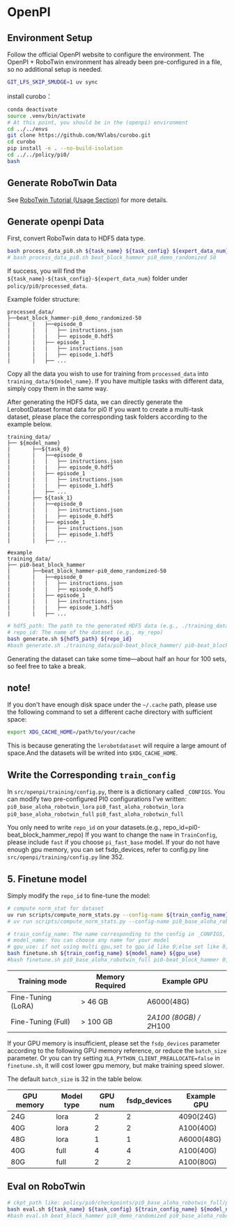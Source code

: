 # OpenPI
## Environment Setup

Follow the official OpenPI website to configure the environment. The OpenPI + RoboTwin environment has already been pre-configured in a file, so no additional setup is needed.

```bash
GIT_LFS_SKIP_SMUDGE=1 uv sync
```
install curobo：

```bash
conda deactivate
source .venv/bin/activate
# At this point, you should be in the (openpi) environment
cd ../../envs
git clone https://github.com/NVlabs/curobo.git
cd curobo
pip install -e . --no-build-isolation
cd ../../policy/pi0/
bash
```

## Generate RoboTwin Data
See [RoboTwin Tutorial (Usage Section)](https://robotwin-platform.github.io/doc/usage/collect-data.html) for more details.

## Generate openpi Data
First, convert RoboTwin data to HDF5 data type.
``` bash
bash process_data_pi0.sh ${task_name} ${task_config} ${expert_data_num}
# bash process_data_pi0.sh beat_block_hammer pi0_demo_randomized 50
```

If success, you will find the `${task_name}-${task_config}-${expert_data_num}` folder under `policy/pi0/processed_data`.

Example folder structure:

```
processed_data/ 
├──beat_block_hammer-pi0_demo_randomized-50
|       |   ├──episode_0
|       |   |	├── instructions.json  
|       |   |	├── episode_0.hdf5  
|       |   ├── episode_1 
|       |   |	├── instructions.json  
|       |   |	├── episode_1.hdf5  
|       |	├── ...
```

Copy all the data you wish to use for training from `processed_data` into `training_data/${model_name}`. If you have multiple tasks with different data, simply copy them in the same way.

After generating the HDF5 data, we can directly generate the LerobotDataset format data for pi0
If you want to create a multi-task dataset, please place the corresponding task folders according to the example below.

```
training_data/  
├── ${model_name}
|       ├──${task_0}
|       |   ├──episode_0
|       |   |	├── instructions.json  
|       |   |	├── episode_0.hdf5  
|       |   ├── episode_1 
|       |   |	├── instructions.json  
|       |   |	├── episode_1.hdf5  
|       |	├── ...
|       ├── ${task_1}
|       |   ├──episode_0
|       |   |	├── instructions.json  
|       |   |	├── episode_0.hdf5  
|       |   ├── episode_1 
|       |   |	├── instructions.json  
|       |   |	├── episode_1.hdf5  
|       |	├── ...

#example
training_data/  
├── pi0-beat_block_hammer
|       ├──beat_block_hammer-pi0_demo_randomized-50
|       |   ├──episode_0
|       |   |	├── instructions.json  
|       |   |	├── episode_0.hdf5  
|       |   ├── episode_1 
|       |   |	├── instructions.json  
|       |   |	├── episode_1.hdf5  
|       |	├── ...
```

```bash
# hdf5_path: The path to the generated HDF5 data (e.g., ./training_data/${model_name}/)
# repo_id: The name of the dataset (e.g., my_repo)
bash generate.sh ${hdf5_path} ${repo_id}
#bash generate.sh ./training_data/pi0-beat_block_hammer/ pi0-beat_block_hammer_repo
```

Generating the dataset can take some time—about half an hour for 100 sets, so feel free to take a break.

## note!
If you don't have enough disk space under the `~/.cache` path, please use the following command to set a different cache directory with sufficient space:
```bash
export XDG_CACHE_HOME=/path/to/your/cache
```

This is because generating the `lerobotdataset` will require a large amount of space.And the datasets will be writed into `$XDG_CACHE_HOME`.

## Write the Corresponding `train_config`
In `src/openpi/training/config.py`, there is a dictionary called `_CONFIGS`. You can modify two pre-configured PI0 configurations I’ve written:
`pi0_base_aloha_robotwin_lora` 
`pi0_fast_aloha_robotwin_lora`
`pi0_base_aloha_robotwin_full`
`pi0_fast_aloha_robotwin_full`

You only need to write `repo_id`  on your datasets.(e.g., repo_id=pi0-beat_block_hammer_repo)
If you want to change the `name` in `TrainConfig`, please include `fast` if you choose `pi_fast_base` model.
If your do not have enough gpu memory, you can set fsdp_devices, refer to config.py line `src/openpi/training/config.py` line 352.

## 5. Finetune model
Simply modify the `repo_id` to fine-tune the model:
```bash
# compute norm_stat for dataset
uv run scripts/compute_norm_stats.py --config-name ${train_config_name}
# uv run scripts/compute_norm_stats.py --config-name pi0_base_aloha_robotwin_full

# train_config_name: The name corresponding to the config in _CONFIGS, such as pi0_base_aloha_robotwin_full
# model_name: You can choose any name for your model
# gpu_use: if not using multi gpu,set to gpu_id like 0;else set like 0,1,2,3
bash finetune.sh ${train_config_name} ${model_name} ${gpu_use}
#bash finetune.sh pi0_base_aloha_robotwin_full pi0-beat_block_hammer 0,1,2,3
```

| Training mode | Memory Required | Example GPU        |
| ------------------ | --------------- | ------------------ |
| Fine-Tuning (LoRA) | > 46 GB       | A6000(48G)           |
| Fine-Tuning (Full) | > 100 GB         | 2*A100 (80GB) / 2*H100 |

If your GPU memory is insufficient, please set the `fsdp_devices` parameter according to the following GPU memory reference, or reduce the `batch_size` parameter.
Or you can try setting `XLA_PYTHON_CLIENT_PREALLOCATE=false` in `finetune.sh`, it will cost lower gpu memory, but make training speed slower.

The default `batch_size` is 32 in the table below.

| GPU memory | Model type | GPU num | fsdp_devices | Example GPU |
| ----- | ----- | ----- |-----| ----- |
|  24G | lora | 2 | 2 | 4090(24G)  |
|  40G | lora | 2 | 2 | A100(40G)  |
|  48G | lora | 1 | 1 | A6000(48G) |
|  40G | full | 4 | 4 | A100(40G)  |
|  80G | full | 2 | 2 | A100(80G)  |

## Eval on RoboTwin

```bash
# ckpt_path like: policy/pi0/checkpoints/pi0_base_aloha_robotwin_full/pi0-beat_block_hammer/30000
bash eval.sh ${task_name} ${task_config} ${train_config_name} ${model_name} ${seed} ${gpu_id}
#bash eval.sh beat_block_hammer pi0_demo_randomized pi0_base_aloha_robotwin_full pi0-beat_block_hammer 0 0
```
